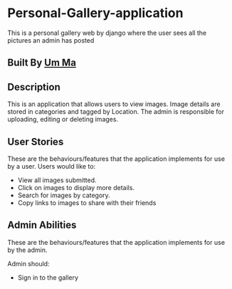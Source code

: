 # Personal-Gallery-application
This is a personal gallery web by django where the user sees all the pictures an admin has posted  
## Built By [Um Ma](https://github.com/Magnific7/)
## Description
This is an application that allows users to view images. Image details are stored in categories and tagged by Location. The admin is responsible for uploading, editing or deleting images.
## User Stories
These are the behaviours/features that the application implements for use by a user.
Users would like to:
* View all images submitted.
* Click on images to display more details.
* Search for images by category.
* Copy links to images to share with their friends
## Admin Abilities
These are the behaviours/features that the application implements for use by the admin.

Admin should:
* Sign in to the gallery
